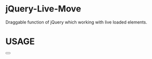 jQuery-Live-Move
================

Draggable function of jQuery which working with live loaded elements.

USAGE
================

<!DOCTYPE html>
<html>
  <head>
    <script src=jquery.js></script>
    <script src=jquery-ui.js></script>
    <script src=jquery.draggable.js></script>
    <script>
      $(function() {
            $('#static').liveDraggable({'selector': '.live'});
            $('button[name="generate"]').click(function() {
              $(this).after('<div class=live style="width:50px; height:50px; background-color: blue; display:block"></div>');
            });
      });
    </script>
    <title>jQuery-Live-Move</title>
  </head>
  <body>
    <div id=static>
      <button name=generate></button>
    </div>
  </body>
</html>

